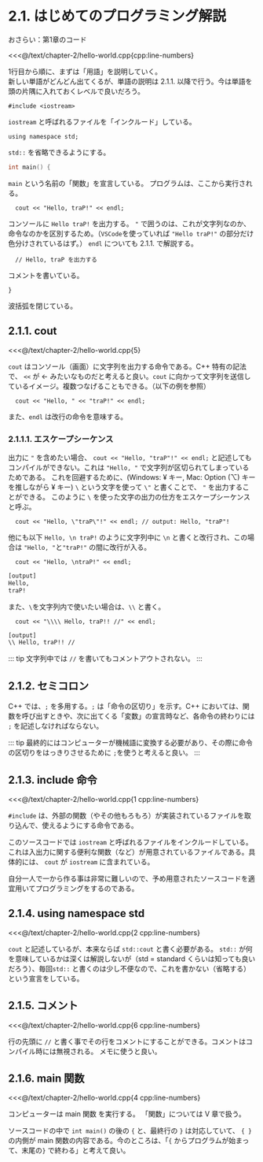 # 2.1. はじめてのプログラミング解説

おさらい：第1章のコード

<<<@/text/chapter-2/hello-world.cpp{cpp:line-numbers}

1行目から順に、まずは「用語」を説明していく。  
新しい単語がどんどん出てくるが、単語の説明は 2.1.1. 以降で行う。今は単語を頭の片隅に入れておくレベルで良いだろう。

```cpp:no-line-numbers
#include <iostream>
```

`iostream` と呼ばれるファイルを「インクルード」している。

```cpp:no-line-numbers
using namespace std;
```

`std::` を省略できるようにする。

```cpp
int main() {
```

`main` という名前の「関数」を宣言している。
プログラムは、ここから実行される。

```cpp:no-line-numbers
  cout << "Hello, traP!" << endl;
```

コンソールに `Hello traP!` を出力する。
`"` で囲うのは、これが文字列なのか、命令なのかを区別するため。（`VSCode`を使っていれば `"Hello traP!"`
の部分だけ色分けされているはず。） `endl` についても 2.1.1. で解説する。

```cpp:no-line-numbers
  // Hello, traP を出力する
```

コメントを書いている。

```cpp:no-line-numbers
}
```

波括弧を閉じている。

## 2.1.1. cout

<<<@/text/chapter-2/hello-world.cpp{5}

`cout` はコンソール（画面）に文字列を出力する命令である。C++ 特有の記法で、 `<<` が ← みたいなものだと考えると良い。`cout`
に向かって文字列を送信しているイメージ。複数つなげることもできる。（以下の例を参照）

```cpp:no-line-numbers
  cout << "Hello, " << "traP!" << endl;
```

また、`endl` は改行の命令を意味する。

### 2.1.1.1. エスケープシーケンス

出力に `"` を含めたい場合、 `cout << "Hello, "traP"!" << endl;` と記述してもコンパイルができない。これは `"Hello, "` で文字列が区切られてしまっているためである。
これを回避するために、(Windows: ¥ キー, Mac: Option (⌥) キーを推しながら ¥ キー) `\` という文字を使って `\"` と書くことで、 `"` を出力することができる。
このように `\` を使った文字の出力の仕方をエスケープシーケンスと呼ぶ。

```cpp:no-line-numbers
  cout << "Hello, \"traP\"!" << endl; // output: Hello, "traP"!
```

他にも以下 `Hello, \n traP!` のように文字列中に `\n` と書くと改行され、この場合は `"Hello, "`と`"traP!"` の間に改行が入る。

``` cpp:no-line-numbers
  cout << "Hello, \ntraP!" << endl;
```

```txt
[output]
Hello,
traP!
```

また、`\`を文字列内で使いたい場合は、`\\` と書く。

```cpp:no-line-numbers
  cout << "\\\\ Hello, traP!! //" << endl;
```

```txt
[output]
\\ Hello, traP!! //
```

::: tip
文字列中では `//` を書いてもコメントアウトされない。
:::


## 2.1.2. セミコロン

C++ では、`;` を多用する。`;` は「命令の区切り」を示す。C++
においては、関数を呼び出すときや、次に出てくる「変数」の宣言時など、各命令の終わりには `;` を記述しなければならない。

::: tip
最終的にはコンピューターが機械語に変換する必要があり、その際に命令の区切りをはっきりさせるために `;`を使うと考えると良い。
:::

## 2.1.3. include 命令

<<<@/text/chapter-2/hello-world.cpp{1 cpp:line-numbers}

`#include` は、外部の関数（やその他もろもろ）が実装されているファイルを取り込んで、使えるようにする命令である。

このソースコードでは `iostream`
と呼ばれるファイルをインクルードしている。これは入出力に関する便利な関数（など）が用意されているファイルである。具体的には、 `cout`
が `iostream` に含まれている。

自分一人で一から作る事は非常に難しいので、予め用意されたソースコードを適宜用いてプログラミングをするのである。

## 2.1.4. using namespace std

<<<@/text/chapter-2/hello-world.cpp{2 cpp:line-numbers}

`cout` と記述しているが、本来ならば `std::cout` と書く必要がある。 `std::` が何を意味しているかは深くは解説しないが（std =
standard くらいは知っても良いだろう）、毎回`std::` と書くのは少し不便なので、これを書かない（省略する）という宣言をしている。

## 2.1.5. コメント

<<<@/text/chapter-2/hello-world.cpp{6 cpp:line-numbers}

行の先頭に `//` と書く事でその行をコメントにすることができる。コメントはコンパイル時には無視される。
メモに使うと良い。

## 2.1.6. main 関数

<<<@/text/chapter-2/hello-world.cpp{4 cpp:line-numbers}

コンピューターは main 関数 を実行する。
「関数」については V 章で扱う。

ソースコードの中で `int main()` の後の `{` と、最終行の `}` は対応していて、 `{ }` の内側が main
関数の内容である。今のところは、「`{` からプログラムが始まって、末尾の`}` で終わる」と考えて良い。

